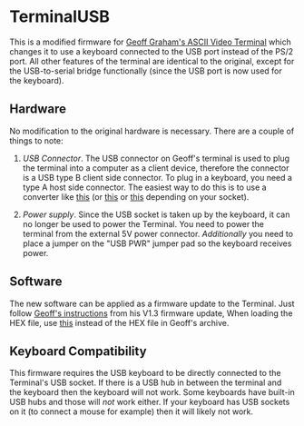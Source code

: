 # TerminalUSB

This is a modified firmware for [Geoff Graham's ASCII Video Terminal](http://geoffg.net/terminal.html) which 
changes it to use a keyboard connected to the USB port instead of the PS/2 port. All other features of the
terminal are identical to the original, except for the USB-to-serial bridge functionally (since the USB port
is now used for the keyboard).

## Hardware

No modification to the original hardware is necessary. There are a couple of things to note:

1. *USB Connector*. The USB connector on Geoff's terminal is used to plug the terminal
into a computer as a client device, therefore the connector is a USB type B client side
connector. To plug in a keyboard, you need a type A host side connector. The easiest way
to do this is to use a converter like [this](https://www.computercablestore.com/usb-20-adapter-usb-a-female-to-usb-b-male) 
(or [this](https://www.showmecables.com/micro-usb-2-b-male-to-a-female-6-in) 
or [this](https://www.computercablestore.com/usb-adapter-usb-a-female-to-usb-mini-5-male) depending on your socket).

2. *Power supply*. Since the USB socket is taken up by the keyboard, it can no longer be used to power
the Terminal. You need to power the terminal from the external 5V power connector. *Additionally* you
need to place a jumper on the "USB PWR" jumper pad so the keyboard receives power.

## Software

The new software can be applied as a firmware update to the Terminal. Just follow 
[Geoff's instructions](http://geoffg.net/Downloads/Terminal/Terminal_V1.3_UPGRADE.zip) from his V1.3 firmware update,
When loading the HEX file, use [this](https://raw.githubusercontent.com/dhansel/TerminalUSB/master/TerminalUSB_V1.3_UPGRADE.hex)
instead of the HEX file in Geoff's archive.

## Keyboard Compatibility

This firmware requires the USB keyboard to be directly connected to the Terminal's
USB socket. If there is a USB hub in between the terminal and the keyboard then the keyboard will not work.
Some keyboards have built-in USB hubs and those will *not* work either. If your keyboard has
USB sockets on it (to connect a mouse for example) then it will likely not work.
